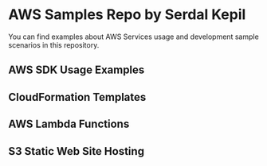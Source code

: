 # AWS Samples Repo by Serdal Kepil

You can find examples about AWS Services usage and development sample scenarios in this repository. 


## AWS SDK Usage Examples
## CloudFormation Templates
## AWS Lambda Functions
## S3 Static Web Site Hosting
